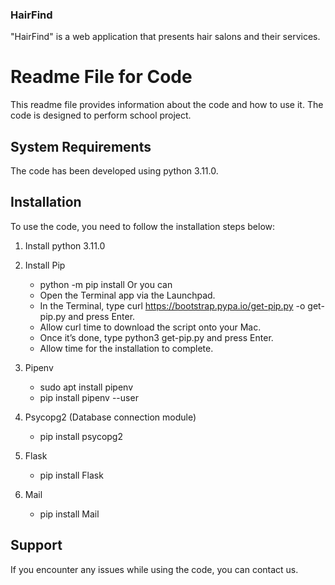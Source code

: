 ### HairFind
"HairFind" is a web application that presents hair salons and their services.

# Readme File for Code
This readme file provides information about the code and how to use it. The code is designed to perform school project.


## System Requirements
The code has been developed using python 3.11.0.

## Installation
To use the code, you need to follow the installation steps below:

1. Install python 3.11.0
2. Install Pip 
    - python -m pip install
    Or you can
    - Open the Terminal app via the Launchpad.
    - In the Terminal, type curl https://bootstrap.pypa.io/get-pip.py -o get-pip.py and press Enter.
    - Allow curl time to download the script onto your Mac.
    - Once it’s done, type python3 get-pip.py and press Enter.
    - Allow time for the installation to complete.
    
3. Pipenv
    - sudo apt install pipenv
    - pip install pipenv --user

4. Psycopg2 (Database connection module)
    - pip install psycopg2

5. Flask
    - pip install Flask

5. Mail
    - pip install Mail

## Support
If you encounter any issues while using the code, you can contact us.